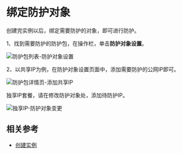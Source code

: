 # 绑定防护对象

创建完实例以后，绑定需要防护的对象，即可进行防护。

1、找到需要防护的防护包，在操作栏，单击**防护对象设置**。

![防护包列表-防护对象设置](https://github.com/jdcloudcom/cn/blob/Anti-DDoS/image/Anti-DDoS-Protection-Package/防护包列表-防护对象设置.jpg)

2、以共享IP为例，在防护对象设置页面中，添加需要防护的公网IP即可。

![防护包详情页-添加共享IP](https://github.com/jdcloudcom/cn/blob/Anti-DDoS/image/Anti-DDoS-Protection-Package/防护包详情页-添加共享IP.png)

独享IP套餐，请在修改防护对象处，添加待防护IP。

![独享IP-防护对象变更](https://github.com/jdcloudcom/cn/blob/Anti-DDoS/image/Anti-DDoS-Protection-Package/独享IP-防护对象更改.png)

## 相关参考
- [创建实例](Create-Instance.md)

